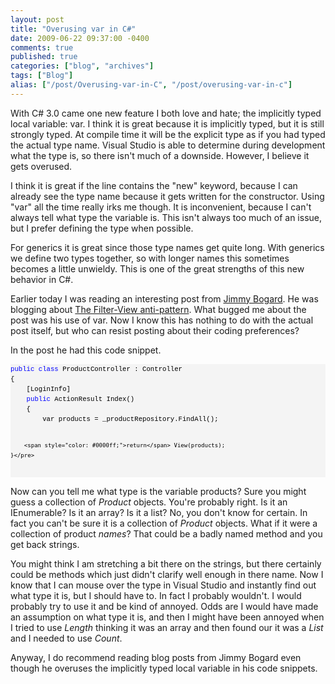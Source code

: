```yaml
---
layout: post
title: "Overusing var in C#"
date: 2009-06-22 09:37:00 -0400
comments: true
published: true
categories: ["blog", "archives"]
tags: ["Blog"]
alias: ["/post/Overusing-var-in-C", "/post/overusing-var-in-c"]
---
```

<!-- more -->

<p>With C# 3.0 came one new feature I both love and hate; the implicitly typed local variable: var. I think it is great because it is implicitly typed, but it is still strongly typed. At compile time it will be the explicit type as if you had typed the actual type name. Visual Studio is able to determine during development what the type is, so there isn't much of a downside. However, I believe it gets overused.</p>
<p>I think it is great if the line contains the "new" keyword, because I can already see the type name because it gets written for the constructor. Using "var" all the time really irks me though. It is inconvenient, because I can't always tell what type the variable is. This isn't always too much of an issue, but I prefer defining the type when possible.</p>
<p>For generics it is great since those type names get quite long. With generics we define two types together, so with longer names this sometimes becomes a little unwieldy. This is one of the great strengths of this new behavior in C#.</p>
<p>Earlier today I was reading an interesting post from <a href="http://www.lostechies.com/blogs/jimmy_bogard/default.aspx" target="_blank">Jimmy Bogard</a>. He was blogging about <a href="http://www.lostechies.com/blogs/jimmy_bogard/archive/2009/06/18/the-filter-viewdata-anti-pattern.aspx" target="_blank">The Filter-View anti-pattern</a>. What bugged me about the post was his use of var. Now I know this has nothing to do with the actual post itself, but who can resist posting about their coding preferences?</p>
<p>In the post he had this code snippet.</p>
<div>
<pre style="border-style: none; margin: 0em; padding: 0px; overflow: visible; line-height: 12pt; background-color: #f4f4f4; width: 100%; font-family: consolas,'Courier New',courier,monospace; color: black; font-size: 8pt;"><span style="color: #0000ff;">public</span> <span style="color: #0000ff;">class</span> ProductController : Controller
{
    [LoginInfo]
    <span style="color: #0000ff;">public</span> ActionResult Index()
    {
        var products = _productRepository.FindAll();

        <span style="color: #0000ff;">return</span> View(products);
    }</pre>
</div>
<p>Now can you tell me what type is the variable products? Sure you might guess a collection of <em>Product</em> objects. You're probably right. Is it an IEnumerable? Is it an array? Is it a list? No, you don't know for certain. In fact you can't be sure it is a collection of <em>Product</em> objects. What if it were a collection of product <em>names</em>? That could be a badly named method and you get back strings.</p>
<p>You might think I am stretching a bit there on the strings, but there certainly could be methods which just didn't clarify well enough in there name. Now I know that I can mouse over the type in Visual Studio and instantly find out what type it is, but I should have to. In fact I probably wouldn't. I would probably try to use it and be kind of annoyed. Odds are I would have made an assumption on what type it is, and then I might have been annoyed when I tried to use <em>Length</em> thinking it was an array and then found our it was a <em>List</em> and I needed to use <em>Count</em>.</p>
<p>Anyway, I do recommend reading blog posts from Jimmy Bogard even though he overuses the implicitly typed local variable in his code snippets.</p>
